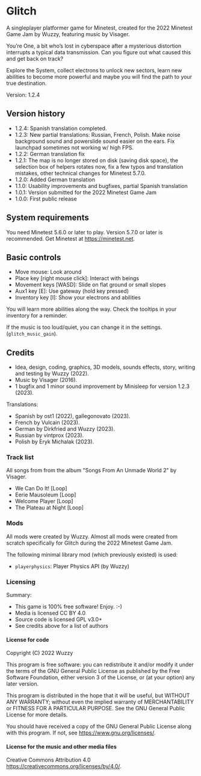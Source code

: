 # Glitch

A singleplayer platformer game for Minetest, created for the
2022 Minetest Game Jam by Wuzzy, featuring music by Visager.

You’re One, a bit who’s lost in cyberspace after a mysterious distortion
interrupts a typical data transmission. Can you figure out what caused
this and get back on track?

Explore the System, collect electrons to unlock new sectors, learn new
abilities to become more powerful and maybe you will find the path to
your true destination.

Version: 1.2.4

## Version history

* 1.2.4: Spanish translation completed.
* 1.2.3: New partial translations: Russian, French, Polish.
         Make noise background sound and powerslide sound
         easier on the ears.
         Fix launchpad sometimes not working w/ high FPS.
* 1.2.2: German translation fix
* 1.2.1: The map is no longer stored on disk (saving disk space),
         the selection box of helpers rotates now,
         fix a few typos and translation mistakes,
         other technical changes for Minetest 5.7.0.
* 1.2.0: Added German translation
* 1.1.0: Usability improvements and bugfixes, partial Spanish translation
* 1.0.1: Version submitted for the 2022 Minetest Game Jam
* 1.0.0: First public release

## System requirements

You need Minetest 5.6.0 or later to play. Version 5.7.0 or later is recommended.
Get Minetest at <https://minetest.net>.


## Basic controls

* Move mouse: Look around
* Place key [right mouse click]: Interact with beings
* Movement keys [WASD]: Slide on flat ground or small slopes
* Aux1 key [E]: Use gateway (hold key pressed)
* Inventory key [I]: Show your electrons and abilities

You will learn more abilities along the way.
Check the tooltips in your inventory for a reminder.

If the music is too loud/quiet, you can change it in the settings.
(`glitch_music_gain`).


## Credits

* Idea, design, coding, graphics, 3D models, sounds effects, story, writing and testing by Wuzzy (2022).
* Music by Visager (2016).
* 1 bugfix and 1 minor sound improvement by Minisleep for version 1.2.3 (2023).

Translations:

* Spanish by ost1 (2022), gallegonovato (2023).
* French by Vulcain (2023).
* German by Dirkfried and Wuzzy (2023).
* Russian by vintprox (2023).
* Polish by Eryk Michalak (2023).

### Track list

All songs from from the album "Songs From An Unmade World 2" by Visager.

- We Can Do It! [Loop]
- Eerie Mausoleum [Loop]
- Welcome Player [Loop]
- The Plateau at Night [Loop]

### Mods

All mods were created by Wuzzy.
Almost all mods were created from scratch specifically for Glitch
during the 2022 Minetest Game Jam.

The following minimal library mod (which previously existed) is used:

* `playerphysics`: Player Physics API (by Wuzzy)

### Licensing

Summary:

* This game is 100% free software! Enjoy. :-)
* Media is licensed CC BY 4.0
* Source code is licensed GPL v3.0+
* See credits above for a list of authors

#### License for code

Copyright (C) 2022 Wuzzy

This program is free software: you can redistribute it and/or modify
it under the terms of the GNU General Public License as published by
the Free Software Foundation, either version 3 of the License, or
(at your option) any later version.

This program is distributed in the hope that it will be useful,
but WITHOUT ANY WARRANTY; without even the implied warranty of
MERCHANTABILITY or FITNESS FOR A PARTICULAR PURPOSE.  See the
GNU General Public License for more details.

You should have received a copy of the GNU General Public License
along with this program.  If not, see <https://www.gnu.org/licenses/>.

#### License for the music and other media files

Creative Commons Attribution 4.0 <https://creativecommons.org/licenses/by/4.0/>.
